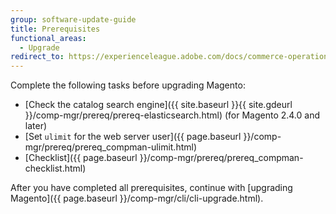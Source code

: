 ```yaml
---
group: software-update-guide
title: Prerequisites
functional_areas:
  - Upgrade
redirect_to: https://experienceleague.adobe.com/docs/commerce-operations/upgrade-guide/prepare/prerequisites.html
---
```


Complete the following tasks before upgrading Magento:

*  [Check the catalog search engine]({{ site.baseurl }}{{ site.gdeurl }}/comp-mgr/prereq/prereq-elasticsearch.html) (for Magento 2.4.0 and later)
*  [Set `ulimit` for the web server user]({{ page.baseurl }}/comp-mgr/prereq/prereq_compman-ulimit.html)
*  [Checklist]({{ page.baseurl }}/comp-mgr/prereq/prereq_compman-checklist.html)

After you have completed all prerequisites, continue with [upgrading Magento]({{ page.baseurl }}/comp-mgr/cli/cli-upgrade.html).
